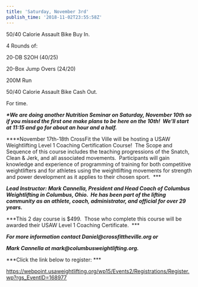 ```yaml
---
title: 'Saturday, November 3rd'
publish_time: '2018-11-02T23:55:58Z'
---
```


50/40 Calorie Assault Bike Buy In.

4 Rounds of:

20-DB S2OH (40/25)

20-Box Jump Overs (24/20)

200M Run

50/40 Calorie Assault Bike Cash Out.

For time.

***\*We are doing another Nutrition Seminar on Saturday, November 10th
so if you missed the first one make plans to be here on the 10th!  We'll
start at 11:15 and go for about an hour and a half.***

***\*November 17th-18th CrossFit the Ville will be hosting a USAW
Weightlifting Level 1 Coaching Certification Course!  The Scope and
Sequence of this course includes the teaching progressions of the
Snatch, Clean & Jerk, and all associated movements.  Participants will
gain knowledge and experience of programming of training for both
competitive weightlifters and for athletes using the weightlifting
movements for strength and power development as it applies to their
chosen sport.  ***

***Lead Instructor: Mark Cannella, President and Head Coach of Columbus
Weightlifting in Columbus, Ohio.  He has been part of the lifting
community as an athlete, coach, administrator, and official for over 29
years.***

***This 2 day course is \$499.  Those who complete this course will be
awarded their USAW Level 1 Coaching Certificate.  ***

***For more information contact Daniel\@crossfittheville.org or***

***Mark Cannella at mark\@columbusweightlifting.org.***

***Click the link below to register: ***

<https://webpoint.usaweightlifting.org/wp15/Events2/Registrations/Register.wp?rgs_EventID=168977>
